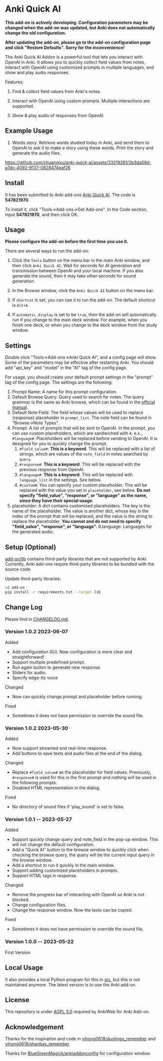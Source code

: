 # Anki Quick AI

**This add-on is actively developing. Configuration parameters may be changed when the add-on was updated, but Anki does not automatically change the old configuration.**

**After updating the add-on, please go to the add-on configuration page and click "Restore Defaults". Sorry for the inconvenience!**

The Anki Quick AI Addon is a powerful tool that lets you interact with OpenAI in Anki. It allows you to quickly collect field values from notes, interact with OpenAI using customized prompts in multiple languages, and show and play audio responses.

Features:

1. Find & collect field values from Anki's notes.

2. Interact with OpenAI using custom prompts. Multiple interactions are supported.

3. Show & play audio of responses from OpenAI.



## Example Usage

1. Words story: Retrieve words studied today in Anki, and send them to OpenAI to ask it to make a story using these words. Print the story and generate the audio files.

https://github.com/chuanqixu/anki-quick-ai/assets/33219261/2b3da08d-a7dc-4092-9137-0828474eaf26

## Install

It has been submitted to Anki add-ons [Anki Quick AI](https://ankiweb.net/shared/info/547821970). The code is **547821970**.

To install it, click "Tools->Add-ons->Get Add-ons". In the Code section, input **547821970**, and then click OK.


## Usage

**Please configure the add-on before the first time you use it.**

There are several ways to run the add-on:

1. Click the `Tools` button on the menu bar in the main Anki window, and then click `Anki Quick AI`. Wait for seconds for AI generation and transmission between OpenAI and your local machine. If you also generate the sound, then it may take other seconds for sound generation.

2. In the Browse window, click the `Anki Quick AI` button on the menu bar.

3. If `shortcut` is set, you can use it to run the add-on. The default shortcut is `Alt+A`.

4. If `automatic_display` is set to be `true`, then the add-on will automatically run if you change to the main deck window. For example, when you finish one deck, or when you change to the deck window from the study window.

## Settings

Double click "Tools->Add-ons->Anki Quick AI", and a config page will show. Some of the parameters may be effective after restarting Anki. You should add "api_key" and "model" in the "AI" tag of the config page.

For usage, you should create your default prompt settings in the "prompt" tag of the config page. The settings are the following:



1. Prompt Name: A name for this prompt configuration.
2. Default Browse Query: Query used to search for notes. The query grammar is the same as Anki browse, which can be found in the [official manual](https://docs.ankiweb.net/searching.html).
3. Default Note Field: The field whose values will be used to replace {response} placeholder in `prompt_list`. The note field can be found in "Browse->Note Types".
4. Prompt: A list of prompts that will be sent to OpenAI. In the prompt, you can use custom placeholders, which are sandwiched with `#`, e.x., `#language#`. Placeholders will be replaced before sending to OpenAI. It is designed for you to quickly change the prompt.
   1. `#field_value#`: **This is a keyword**. This will be replaced with a list of strings, which are values of the `note_field` in notes searched by `query`.
   2. `#response#`: **This is a keyword**. This will be replaced with the previous response from OpenAI.
   3. `#language#`: **This is a keyword**. This will be replaced with `language_list` in the settings. See below.
   4. `#custom#`: You can specify your custom placeholder. This will be replaced with the value you set in `placeholder`, see below. **Do not specify "field_value", "response", or "language" as the name, since they have their special usage.**
5. placeholder: A dict contains customized placeholders. The key is the name of the placeholder. The value is another dict, whose key is the index of the prompt that will be replaced, and the value is the string to replace the placeholder. **You cannot and do not need to specify "field_value", "response", or "language".**
6.language: Languages for the generated audio.



## Setup (Optional)

[add-on/lib](add-on/lib/) contains third-party libraries that are not supported by Anki. Currently, Anki add-ons require third-party libraries to be bundled with the source code.

Update third-party libraries:
```bash
cd add-on
pip install -r requirements.txt --target lib
```

## Change Log

Please find in [CHANGELOG.md](./CHANGELOG.md).

### Version **1.0.2** 2023-06-07

Added

* Add configuration GUI. Now configuration is more clear and straightforward!
* Support multiple predefined prompt.
* Run again button to generate new response.
* Sliders for audio.
* Specify edge-tts voice

Changed

* Now can quickly change prompt and placeholder before running.

Fixed

* Sometimes it does not have permission to override the sound file.

### Version **1.0.2** 2023-05-30

Added

* Now support streamed and real-time response.
* Add buttons to save texts and audio files at the end of the dialog.

Changed

* Replace `#field_value#` as the placeholder for field values. Previously, `#response#` is used for this in the first prompt and nothing will be used in the following prompts.
* Disabled HTML representation in the dialog.

Fixed

* No directory of sound files if 'play_sound' is set to false.

### Version **1.0.1** -- 2023-05-27

Added

* Support quickly change query and note_field in the pop-up window. This will not change the default configuration.
* Add a "Quick AI" button to the browse window to quickly click when checking the browse query, the query will be the current input query in the browse window.
* Add a shortcut to run it quickly in the main window.
* Support adding customized placeholders in prompts.
* Support HTML tags in response.

Changed

* Remove the progress bar of interacting with OpenAI so Anki is not blocked.
* Change configuration files.
* Change the response window. Now the texts can be copied.

Fixed

* Sometimes it does not have permission to override the sound file.

### Version **1.0.0** -- 2023-05-22

First Version


## Local Usage

It also provides a local Python program for this in [src](./src/), but this is not maintained anymore. The latest version is to use the Anki add-on.


## License

This repository is under [AGPL 3.0](./LICENSE) required by AnkiWeb for Anki Add-on.

## Acknowledgement

Thanks for the inspiration and code in [yihong0618/duolingo_remember](https://github.com/yihong0618/duolingo_remember) and [yihong0618/shanbay_remember](https://github.com/yihong0618/shanbay_remember).

Thanks for [BlueGreenMagick/ankiaddonconfig](https://github.com/BlueGreenMagick/ankiaddonconfig) for configuration window.

